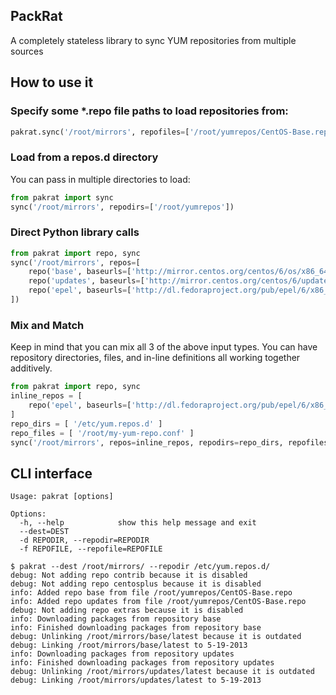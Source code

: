 PackRat
-------

A completely stateless library to sync YUM repositories from multiple sources

How to use it
-------------

### Specify some *.repo file paths to load repositories from:

```python
pakrat.sync('/root/mirrors', repofiles=['/root/yumrepos/CentOS-Base.repo'])
```

### Load from a repos.d directory

You can pass in multiple directories to load:

```python
from pakrat import sync
sync('/root/mirrors', repodirs=['/root/yumrepos'])
```

### Direct Python library calls

```python
from pakrat import repo, sync
sync('/root/mirrors', repos=[
    repo('base', baseurls=['http://mirror.centos.org/centos/6/os/x86_64']),
    repo('updates', baseurls=['http://mirror.centos.org/centos/6/updates/x86_64']),
    repo('epel', baseurls=['http://dl.fedoraproject.org/pub/epel/6/x86_64'])
])
```

### Mix and Match

Keep in mind that you can mix all 3 of the above input types. You can have
repository directories, files, and in-line definitions all working together
additively.

```python
from pakrat import repo, sync
inline_repos = [
    repo('epel', baseurls=['http://dl.fedoraproject.org/pub/epel/6/x86_64'])
]
repo_dirs = [ '/etc/yum.repos.d' ]
repo_files = [ '/root/my-yum-repo.conf' ]
sync('/root/mirrors', repos=inline_repos, repodirs=repo_dirs, repofiles = repo_files)
```

CLI interface
-------------

```
Usage: pakrat [options]

Options:
  -h, --help            show this help message and exit
  --dest=DEST           
  -d REPODIR, --repodir=REPODIR
  -f REPOFILE, --repofile=REPOFILE
```

```
$ pakrat --dest /root/mirrors/ --repodir /etc/yum.repos.d/
debug: Not adding repo contrib because it is disabled
debug: Not adding repo centosplus because it is disabled
info: Added repo base from file /root/yumrepos/CentOS-Base.repo
info: Added repo updates from file /root/yumrepos/CentOS-Base.repo
debug: Not adding repo extras because it is disabled
info: Downloading packages from repository base
info: Finished downloading packages from repository base
debug: Unlinking /root/mirrors/base/latest because it is outdated
debug: Linking /root/mirrors/base/latest to 5-19-2013
info: Downloading packages from repository updates
info: Finished downloading packages from repository updates
debug: Unlinking /root/mirrors/updates/latest because it is outdated
debug: Linking /root/mirrors/updates/latest to 5-19-2013
```
